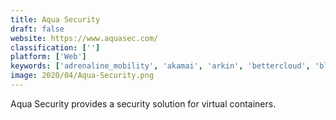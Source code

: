 ```yaml
---
title: Aqua Security
draft: false 
website: https://www.aquasec.com/
classification: ['']
platform: ['Web']
keywords: ['adrenaline_mobility', 'akamai', 'arkin', 'bettercloud', 'blackberry_cybersecurity_consulting', 'cisco_aci', 'cisco_umbrella', 'cloudpassage', 'evident.io', 'foxpass', 'illumio', 'okta', 'siemplify', 'stegosoc', 'threat_stack']
image: 2020/04/Aqua-Security.png
---
```

Aqua Security provides a security solution for virtual containers.